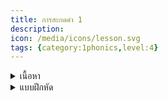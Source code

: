 ```yaml
---
title: การสะกดคำ 1
description: 
icon: /media/icons/lesson.svg
tags: {category:1phonics,level:4}
---
```


<details>
<summary>เนื้อหา</summary>
</details>

<details>
<summary>แบบฝึกหัด</summary>
</details>

